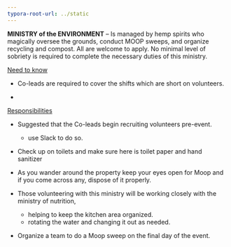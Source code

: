 ```yaml
---
typora-root-url: ../static
---
```


**MINISTRY of the ENVIRONMENT** –  Is managed by hemp spirits who magically oversee the grounds, conduct MOOP sweeps, and organize recycling and compost.  All are welcome to apply.  No minimal level of sobriety is required to complete the necessary duties of this ministry.



<u>Need to know</u>

- Co-leads are required to cover the shifts  which are short on volunteers. 


- ​



<u>Responsibilities</u>

- Suggested that the Co-leads begin recruiting volunteers pre-event. 
  - use Slack to do so. 
- Check up on toilets and make sure here is toilet paper and hand sanitizer
- As you wander around the property keep your eyes open for Moop and if you come across any, dispose of it properly. 
- Those volunteering with this ministry will be working closely with the ministry of nutrition, 
  - helping to keep the kitchen area organized.
  - rotating the water and changing it out as needed.


- Organize a team to do a Moop sweep on the final day of the event. 







